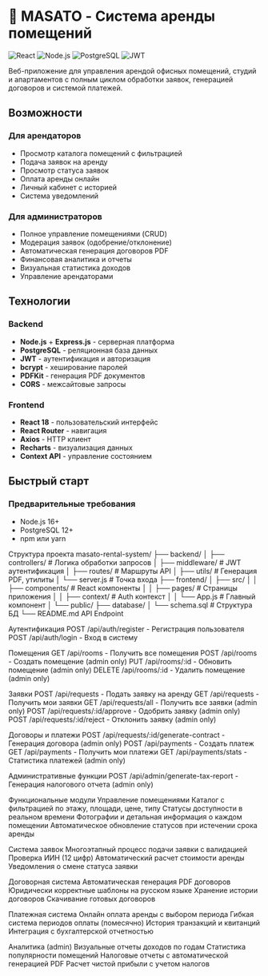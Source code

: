 # 🏢 MASATO - Система аренды помещений

![React](https://img.shields.io/badge/React-18.2.0-blue)
![Node.js](https://img.shields.io/badge/Node.js-Express-green)
![PostgreSQL](https://img.shields.io/badge/PostgreSQL-Database-blue)
![JWT](https://img.shields.io/badge/JWT-Authentication-orange)

Веб-приложение для управления арендой офисных помещений, студий и апартаментов с полным циклом обработки заявок, генерацией договоров и системой платежей.

## Возможности

###  Для арендаторов
-  Просмотр каталога помещений с фильтрацией
-  Подача заявок на аренду
-  Просмотр статуса заявок
-  Оплата аренды онлайн
-  Личный кабинет с историей
-  Система уведомлений

###  Для администраторов
-  Полное управление помещениями (CRUD)
-  Модерация заявок (одобрение/отклонение)
-  Автоматическая генерация договоров PDF
-  Финансовая аналитика и отчеты
-  Визуальная статистика доходов
-  Управление арендаторами

## Технологии

### Backend
- **Node.js** + **Express.js** - серверная платформа
- **PostgreSQL** - реляционная база данных
- **JWT** - аутентификация и авторизация
- **bcrypt** - хеширование паролей
- **PDFKit** - генерация PDF документов
- **CORS** - межсайтовые запросы

### Frontend
- **React 18** - пользовательский интерфейс
- **React Router** - навигация
- **Axios** - HTTP клиент
- **Recharts** - визуализация данных
- **Context API** - управление состоянием

##  Быстрый старт

### Предварительные требования
- Node.js 16+
- PostgreSQL 12+
- npm или yarn

Структура проекта
masato-rental-system/
├── backend/
│   ├── controllers/     # Логика обработки запросов
│   ├── middleware/      # JWT аутентификация
│   ├── routes/          # Маршруты API
│   ├── utils/           # Генерация PDF, утилиты
│   └── server.js        # Точка входа
├── frontend/
│   ├── src/
│   │   ├── components/  # React компоненты
│   │   ├── pages/       # Страницы приложения
│   │   ├── context/     # Auth контекст
│   │   └── App.js       # Главный компонент
│   └── public/
├── database/
│   └── schema.sql       # Структура БД
└── README.md
API Endpoint

Аутентификация
POST /api/auth/register - Регистрация пользователя
POST /api/auth/login - Вход в систему

Помещения
GET /api/rooms - Получить все помещения
POST /api/rooms - Создать помещение (admin only)
PUT /api/rooms/:id - Обновить помещение (admin only)
DELETE /api/rooms/:id - Удалить помещение (admin only)

Заявки
POST /api/requests - Подать заявку на аренду
GET /api/requests - Получить мои заявки
GET /api/requests/all - Получить все заявки (admin only)
POST /api/requests/:id/approve - Одобрить заявку (admin only)
POST /api/requests/:id/reject - Отклонить заявку (admin only)

Договоры и платежи
POST /api/requests/:id/generate-contract - Генерация договора (admin only)
POST /api/payments - Создать платеж
GET /api/payments - Получить мои платежи
GET /api/payments/stats - Статистика платежей (admin only)

Административные функции
POST /api/admin/generate-tax-report - Генерация налогового отчета (admin only)

 Функциональные модули
 Управление помещениями
Каталог с фильтрацией по этажу, площади, цене, типу
Статусы доступности в реальном времени
Фотографии и детальная информация о каждом помещении
Автоматическое обновление статусов при истечении срока аренды

 Система заявок
Многоэтапный процесс подачи заявки с валидацией
Проверка ИИН (12 цифр)
Автоматический расчет стоимости аренды
Уведомления о смене статуса заявки

 Договорная система
Автоматическая генерация PDF договоров
Юридически корректные шаблоны на русском языке
Хранение истории договоров
Скачивание готовых договоров

 Платежная система
Онлайн оплата аренды с выбором периода
Гибкая система периодов оплаты (помесячно)
История транзакций и квитанций
Интеграция с бухгалтерской отчетностью

Аналитика (admin)
Визуальные отчеты доходов по годам
Статистика популярности помещений
Налоговые отчеты с автоматической генерацией PDF
Расчет чистой прибыли с учетом налогов
